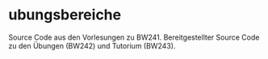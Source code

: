 # ubungsbereiche


Source Code aus den Vorlesungen zu BW241. Bereitgestellter Source Code zu den Übungen (BW242) und Tutorium (BW243).
